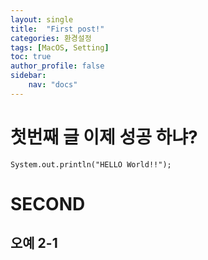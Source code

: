 ```yaml
---
layout: single
title:  "First post!"
categories: 환경설정
tags: [MacOS, Setting]
toc: true
author_profile: false
sidebar:
    nav: "docs"
---
```

# 첫번째 글 이제 성공 하냐?

```
System.out.println("HELLO World!!");
```
# SECOND
## 오예 2-1